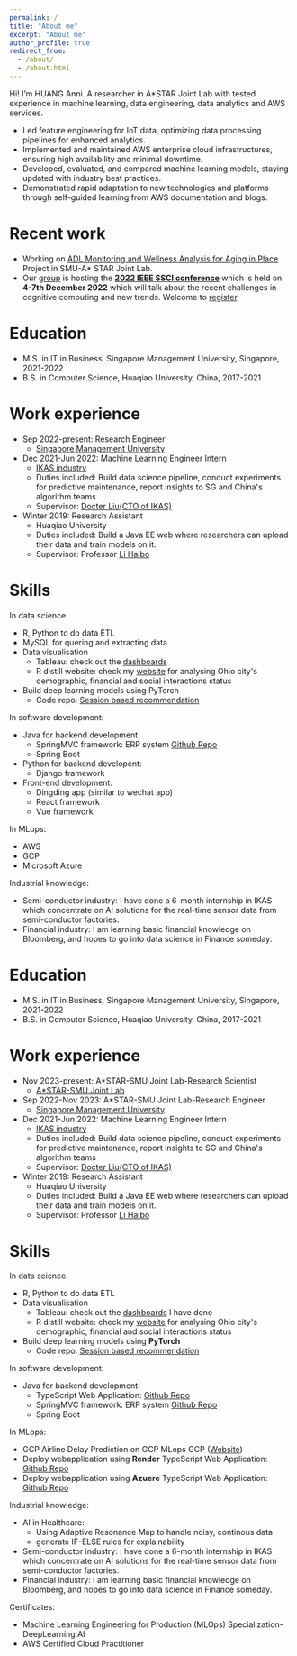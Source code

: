 ```yaml
---
permalink: /
title: "About me"
excerpt: "About me"
author_profile: true
redirect_from: 
  - /about/
  - /about.html
---
```


Hi! I’m HUANG Anni.
A researcher in A*STAR Joint Lab with tested experience in machine learning, data engineering, data analytics and AWS services.
- Led feature engineering for IoT data, optimizing data processing pipelines for enhanced analytics.
- Implemented and maintained AWS enterprise cloud infrastructures, ensuring high availability and minimal downtime.
- Developed, evaluated, and compared machine learning models, staying updated with industry best practices.
- Demonstrated rapid adaptation to new technologies and platforms through self-guided learning from AWS documentation and blogs.

Recent work
======

* Working on [ADL Monitoring and Wellness Analysis for Aging in Place](https://site.smu.edu.sg/sajl#research-pillars/human-ai-synergy) Project in SMU-A* STAR Joint Lab. 
* Our [group](https://sites.google.com/smu.edu.sg/cognitiveandneuralcomputing/home) is hosting the **[2022 IEEE SSCI conference](https://www.ieeessci2022.org/index.html)** which is held on **4-7th December 2022** which will talk about the recent challenges in cognitive computing and new trends. Welcome to [register](https://www.ieeessci2022.org/registration.html).

Education
======

* M.S. in IT in Business, Singapore Management University, Singapore, 2021-2022
* B.S. in Computer Science, Huaqiao University, China, 2017-2021

Work experience
======

* Sep 2022-present: Research Engineer
  * [Singapore Management University](https://www.smu.edu.sg/)
* Dec 2021-Jun 2022: Machine Learning Engineer Intern
  * [IKAS industry](https://www.ikasinfo.com/)
  * Duties included: Build data science pipeline, conduct experiments for predictive maintenance, report insights to SG and China's algorithm teams
  * Supervisor: [Docter Liu(CTO of IKAS)](https://www.linkedin.com/in/bin-liu-phd-pmp-aa338760/?originalSubdomain=sg)
* Winter 2019: Research Assistant
  * Huaqiao University
  * Duties included: Build a Java EE web where researchers can upload their data and train models on it.
  * Supervisor: Professor [Li Haibo](https://faculty.hqu.edu.cn/lihaibo/en/index.htm)  
  
Skills
======
In data science:

* R, Python to do data ETL
* MySQL for quering and extracting data
* Data visualisation
  * Tableau: check out the [dashboards](https://public.tableau.com/app/profile/huang.anni/)
  * R distill website: check my [website](https://www.linkedin.com/in/annihuang2021/overlay/1635495604261/single-media-viewer/) for analysing Ohio city's demographic, financial and social interactions status
* Build deep learning models using PyTorch
  * Code repo: [Session based recommendation](https://github.com/AmazingDD/serenRec/tree/dev/seren/model)

In software development:
* Java for backend development:
  * SpringMVC framework: ERP system [Github Repo](https://github.com/WideSu/JavaEEWeb)
  * Spring Boot
* Python for backend developent:
  * Django framework
* Front-end development:
  * Dingding app (similar to wechat app)
  * React framework
  * Vue framework

In MLops:
* AWS
* GCP
* Microsoft Azure

Industrial knowledge:
* Semi-conductor industry: I have done a 6-month internship in IKAS which concentrate on AI solutions for the real-time sensor data from semi-conductor factories.
* Financial industry: I am learning basic financial knowledge on Bloomberg, and hopes to go into data science in Finance someday.

Education
======
* M.S. in IT in Business, Singapore Management University, Singapore, 2021-2022
* B.S. in Computer Science, Huaqiao University, China, 2017-2021

Work experience
======
* Nov 2023-present: A*STAR-SMU Joint Lab-Research Scientist
  * [ A*STAR-SMU Joint Lab](https://site.smu.edu.sg/sajl)
* Sep 2022-Nov 2023: A*STAR-SMU Joint Lab-Research Engineer
  * [Singapore Management University](https://www.smu.edu.sg/)
* Dec 2021-Jun 2022: Machine Learning Engineer Intern
  * [IKAS industry](https://www.ikasinfo.com/)
  * Duties included: Build data science pipeline, conduct experiments for predictive maintenance, report insights to SG and China's algorithm teams
  * Supervisor: [Docter Liu(CTO of IKAS)](https://www.linkedin.com/in/bin-liu-phd-pmp-aa338760/?originalSubdomain=sg)
* Winter 2019: Research Assistant
  * Huaqiao University
  * Duties included: Build a Java EE web where researchers can upload their data and train models on it.
  * Supervisor: Professor [Li Haibo](https://faculty.hqu.edu.cn/lihaibo/en/index.htm)  
  
Skills
======
In data science:

* R, Python to do data ETL
* Data visualisation
  * Tableau: check out the [dashboards](https://public.tableau.com/app/profile/huang.anni/) I have done
  * R distill website: check my [website](https://www.linkedin.com/in/annihuang2021/overlay/1635495604261/single-media-viewer/) for analysing Ohio city's demographic, financial and social interactions status
* Build deep learning models using **PyTorch**
  * Code repo: [Session based recommendation](https://github.com/AmazingDD/serenRec/tree/dev/seren/model)

In software development:
* Java for backend development:
  * TypeScript Web Application: [Github Repo](https://github.com/WideSu/TypeScript-Node-Starter)
  * SpringMVC framework: ERP system [Github Repo](https://github.com/WideSu/JavaEEWeb)
  * Spring Boot

In MLops:
* GCP
  Airline Delay Prediction on GCP MLops GCP ([Website](https://widesu.github.io/projects/project-3/))
* Deploy webapplication using **Render**
  TypeScript Web Application: [Github Repo](https://typescript-v2.onrender.com)
* Deploy webapplication using **Azuere**
  TypeScript Web Application: [Github Repo](https://typescript-fullstack.azurewebsites.net/)

Industrial knowledge:
* AI in Healthcare:
  * Using Adaptive Resonance Map to handle noisy, continous data 
  * generate IF-ELSE rules for explainability
* Semi-conductor industry: I have done a 6-month internship in IKAS which concentrate on AI solutions for the real-time sensor data from semi-conductor factories.
* Financial industry: I am learning basic financial knowledge on Bloomberg, and hopes to go into data science in Finance someday.

Certificates:
* Machine Learning Engineering for Production (MLOps) Specialization-DeepLearning.AI
* AWS Certified Cloud Practitioner
